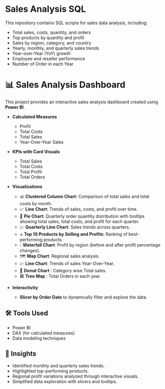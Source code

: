 # Sales Analysis SQL

This repository contains SQL scripts for sales data analysis, including:

- Total sales, costs, quantity, and orders
- Top products by quantity and profit
- Sales by region, category, and country
- Yearly, monthly, and quarterly sales trends
- Year-over-Year (YoY) growth
- Employee and reseller performance
- Number of Order in each Year

# 📊 Sales Analysis Dashboard

This project provides an interactive sales analysis dashboard created using **Power BI**.  
- **Calculated Measures**  
  - Profit  
  - Total Costs  
  - Total Sales
  - Year-Over-Year Sales

- **KPIs with Card Visuals**  
  - Total Sales  
  - Total Costs  
  - Total Profit
  - Total Orders  

- **Visualizations**
  - 📊 **Clustered Column Chart**: Comparison of total sales and total costs by month.  
  - 📈 **Line Chart**: Trends of sales, costs, and profit over time.  
  - 🥧 **Pie Chart**: Quarterly order quantity distribution with tooltips showing total sales, total costs, and profit for each quarter.  
  - 📈 **Quarterly Line Chart**: Sales trends across quarters.  
  - 🔝 **Top 10 Products by Selling and Profits**: Ranking of best-performing products.  
  - 💧 **Waterfall Chart**: Profit by region (before and after profit percentage changes).  
  - 🗺️ **Map Chart**: Regional sales analysis.
  - 📈 **Line Chart**: Trends of sales Year-Over-Year.
  - 🥧 **Donut Chart** : Category wise Total sales.
  - 🟩 **Tree Map** : Total Orders in each year.

- **Interactivity**
  - **Slicer by Order Date** to dynamically filter and explore the data.
## 🛠️ Tools Used
- Power BI  
- DAX (for calculated measures)  
- Data modeling techniques  

## 📌 Insights
- Identified monthly and quarterly sales trends.  
- Highlighted top-performing products.  
- Regional profit variations analyzed through interactive visuals.  
- Simplified data exploration with slicers and tooltips.  
